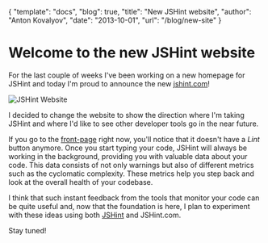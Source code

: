 {
	"template": "docs",
	"blog": true,
	"title": "New JSHint website",
	"author": "Anton Kovalyov",
	"date": "2013-10-01",
	"url": "/blog/new-site"
}

# Welcome to the new JSHint website

For the last couple of weeks I've been working on a new homepage for JSHint
and today I'm proud to announce the new [jshint.com](http://jshint.com/)!

![JSHint Website](/res/blog/new-site.png)

I decided to change the website to show the direction where I'm taking JSHint
and where I'd like to see other developer tools go in the near future.

If you go to the [front-page](http://jshint.com) right now, you'll notice
that it doesn't have a *Lint* button anymore. Once you start typing your
code, JSHint will always be working in the background, providing you with
valuable data about your code. This data consists of not only warnings but
also of different metrics such as the cyclomatic complexity. These metrics
help you step back and look at the overall health of your codebase.

I think that such instant feedback from the tools that monitor your code
can be quite useful and, now that the foundation is here, I plan to experiment
with these ideas using both [JSHint](http://github.com/jshint/jshint/) and
JSHint.com.

Stay tuned!